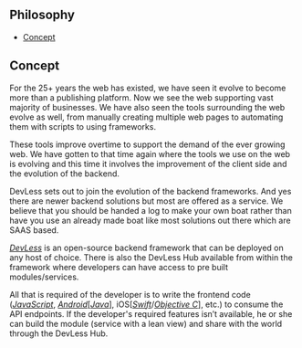 ## Philosophy

- [Concept](#concept)


<a name="concept"></a>
## Concept

For the 25+ years the web has existed, we have seen it evolve to become more than a publishing platform. Now we see the web supporting vast majority of businesses. We have also seen the tools surrounding the web evolve as well, from manually creating multiple web pages to automating them with scripts to using frameworks.

These tools improve overtime to support the demand of the ever growing web. We have gotten to that time again where the tools we use on the web is evolving and this  time it involves the improvement of the
client side and the evolution of the backend.

DevLess sets out to join the evolution of the backend frameworks. And yes there are newer backend solutions but most are offered as a service. We believe that you should be handed a log to make your own boat rather than have you use an already made boat like most solutions out there which are SAAS based.

[*DevLess*](https://devless.io) is an open-source backend framework that can be deployed on any host of choice. There is also the DevLess Hub available from within the framework where developers can have access to pre built modules/services.

All that is required of the developer is to write the frontend code ([*JavaScript*](https://www.javascript.com/), [*Android*](https://developer.android.com)\[[*Java*](https://java.com/en/download/)\], iOS\[[*Swift*](https://swift.org/)/[*Objective C*](https://developer.apple.com/library/mac/documentation/Cocoa/Conceptual/ProgrammingWithObjectiveC/Introduction/Introduction.html)\], etc.) to consume the API endpoints. If the developer's required features isn’t available, he or she can build the module (service with a lean view) and share with the world through the DevLess Hub.
